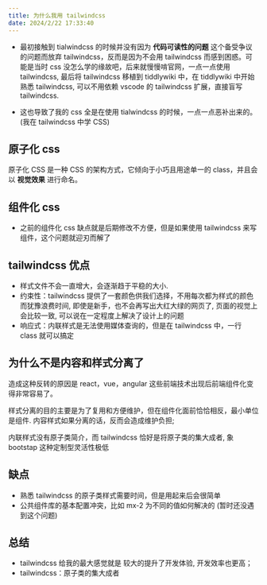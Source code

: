 ```yaml
---
title: 为什么我用 tailwindcss
date: 2024/2/22 17:33:40
---
```


* 最初接触到 tialwindcss 的时候并没有因为 __代码可读性的问题__ 这个备受争议的问题而放弃 tailwindcss，反而是因为不会用 tailwindcss 而感到困惑。可能是当时 css 没怎么学的缘故吧，后来就慢慢啃官网，一点一点使用 tailwindcss, 最后将 tailwindcss 移植到 tiddlywiki 中，在 tiddlywiki 中开始熟悉 tailwindcss, 可以不用依赖 vscode 的 tailwindcss 扩展，直接盲写 tailwindcss.

* 这也导致了我的 css 全是在使用 tialwindcss 的时候，一点一点恶补出来的。(我在 tailwindcss 中学 CSS)

## 原子化 css

原子化 CSS 是一种 CSS 的架构方式，它倾向于小巧且用途单一的 class，并且会以 __视觉效果__ 进行命名。

## 组件化 css

* 之前的组件化 css 缺点就是后期修改不方便，但是如果使用 tailwindcss 来写组件，这个问题就迎刃而解了

## tailwindcss 优点

* 样式文件不会一直增大，会逐渐趋于平稳的大小.
* 约束性：tailwindcss 提供了一套颜色供我们选择，不用每次都为样式的颜色而犹豫浪费时间, 即使是新手，也不会再写出大红大绿的网页了, 页面的视觉上会比较一致, 可以说在一定程度上解决了设计上的问题
* 响应式：内联样式是无法使用媒体查询的，但是在 tailwindcss 中，一行 class 就可以搞定

## 为什么不是内容和样式分离了

造成这种反转的原因是 react，vue，angular 这些前端技术出现后前端组件化变得非常容易了。

样式分离的目的主要是为了复用和方便维护，但在组件化面前恰恰相反，最小单位是组件. 内容样式如果分离的话，反而会造成维护负担;

内联样式没有原子类简介，而 tailwindcss 恰好是将原子类的集大成者, 象 bootstap 这种定制型灵活性极低

## 缺点

* 熟悉 tailwindcss 的原子类样式需要时间，但是用起来后会很简单
* 公共组件库的基本配置冲突，比如 mx-2 为不同的值如何解决的 (暂时还没遇到这个问题)

## 总结

* tailwindcss 给我的最大感觉就是 较大的提升了开发体验, 开发效率也更高；
* tailwindcss：原子类的集大成者